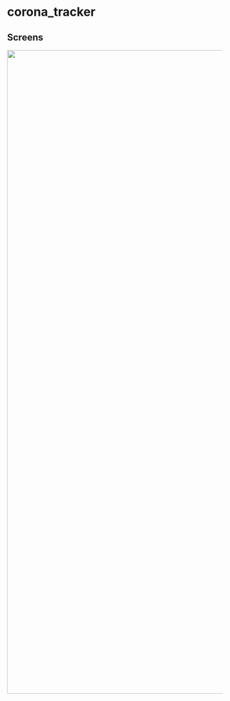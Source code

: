 # corona_tracker

<h2>Screens</h2>

<img src="https://user-images.githubusercontent.com/49765648/82734413-817b9e80-9d23-11ea-9553-204256367807.png" width="1500">


